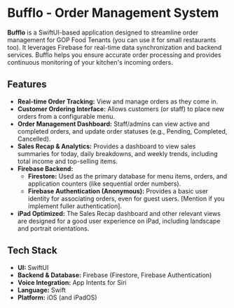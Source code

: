 # Bufflo - Order Management System

**Bufflo** is a SwiftUI-based application designed to streamline order management for GOP Food Tenants (you can use it for small restaurants too). It leverages Firebase for real-time data synchronization and backend services. 
Bufflo helps you ensure accurate order processing and provides continuous monitoring of your kitchen's incoming orders.


## Features

*   **Real-time Order Tracking:** View and manage orders as they come in.
*   **Customer Ordering Interface:** Allows customers (or staff) to place new orders from a configurable menu.
*   **Order Management Dashboard:** Staff/admins can view active and completed orders, and update order statuses (e.g., Pending, Completed, Cancelled).
*   **Sales Recap & Analytics:** Provides a dashboard to view sales summaries for today, daily breakdowns, and weekly trends, including total income and top-selling items.
*   **Firebase Backend:**
    *   **Firestore:** Used as the primary database for menu items, orders, and application counters (like sequential order numbers).
    *   **Firebase Authentication (Anonymous):** Provides a basic user identity for associating orders, even for guest users. [Mention if you implement fuller authentication].
*   **iPad Optimized:** The Sales Recap dashboard and other relevant views are designed for a good user experience on iPad, including landscape and portrait orientations.

## Tech Stack

*   **UI:** SwiftUI
*   **Backend & Database:** Firebase (Firestore, Firebase Authentication)
*   **Voice Integration:** App Intents for Siri
*   **Language:** Swift
*   **Platform:** iOS (and iPadOS)
